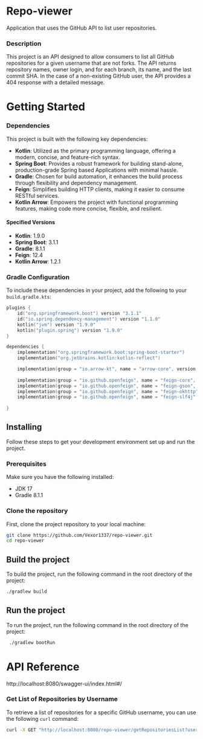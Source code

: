 # Repo-viewer
Application that uses the GitHub API to list user repositories.

### Description
This project is an API designed to allow consumers to list all GitHub repositories for a given username that are not forks. The API returns repository names, owner login, and for each branch, its name, and the last commit SHA. In the case of a non-existing GitHub user, the API provides a 404 response with a detailed message.

# Getting Started
### Dependencies
This project is built with the following key dependencies:

- **Kotlin**: Utilized as the primary programming language, offering a modern, concise, and feature-rich syntax.
- **Spring Boot**: Provides a robust framework for building stand-alone, production-grade Spring based Applications with minimal hassle.
- **Gradle**: Chosen for build automation, it enhances the build process through flexibility and dependency management.
- **Feign**: Simplifies building HTTP clients, making it easier to consume RESTful services.
- **Kotlin Arrow**: Empowers the project with functional programming features, making code more concise, flexible, and resilient.

#### Specified Versions
- **Kotlin**: 1.9.0 
- **Spring Boot**: 3.1.1 
- **Gradle**: 8.1.1 
- **Feign**: 12.4 
- **Kotlin Arrow**: 1.2.1 

### Gradle Configuration

To include these dependencies in your project, add the following to your `build.gradle.kts`:

```kotlin
plugins {
    id("org.springframework.boot") version "3.1.1"
    id("io.spring.dependency-management") version "1.1.0"
    kotlin("jvm") version "1.9.0"
    kotlin("plugin.spring") version "1.9.0"
}

dependencies {
    implementation("org.springframework.boot:spring-boot-starter")
    implementation("org.jetbrains.kotlin:kotlin-reflect")

    implementation(group = "io.arrow-kt", name = "arrow-core", version = "1.2.1")
    
    implementation(group = "io.github.openfeign", name = "feign-core", version = "12.4")
    implementation(group = "io.github.openfeign", name = "feign-gson", version = "12.4")
    implementation(group = "io.github.openfeign", name = "feign-okhttp", version = "12.4")
    implementation(group = "io.github.openfeign", name = "feign-slf4j", version = "12.4")
    
}
```

## Installing

Follow these steps to get your development environment set up and run the project.

### Prerequisites

Make sure you have the following installed:
- JDK 17
- Gradle 8.1.1

### Clone the repository

First, clone the project repository to your local machine:

```bash
git clone https://github.com/Vexor1337/repo-viewer.git
cd repo-viewer
```
## Build the project
To build the project, run the following command in the root directory of the project:
```` bash
./gradlew build
````
## Run the project
To run the project, run the following command in the root directory of the project:
```` bash
 ./gradlew bootRun
````
# API Reference
http://localhost:8080/swagger-ui/index.html#/


### Get List of Repositories by Username

To retrieve a list of repositories for a specific GitHub username, you can use the following `curl` command:

```bash
curl -X GET "http://localhost:8080/repo-viewer/getRepositoriesList?username=Vexor1337" -H "Accept: application/json"
```





